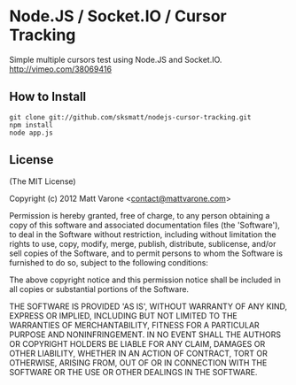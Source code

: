 # Node.JS / Socket.IO / Cursor Tracking

Simple multiple cursors test using Node.JS and Socket.IO.
http://vimeo.com/38069416

## How to Install
    
    git clone git://github.com/sksmatt/nodejs-cursor-tracking.git
    npm install
    node app.js

## License 

(The MIT License)

Copyright (c) 2012 Matt Varone &lt;contact@mattvarone.com&gt;

Permission is hereby granted, free of charge, to any person obtaining
a copy of this software and associated documentation files (the
'Software'), to deal in the Software without restriction, including
without limitation the rights to use, copy, modify, merge, publish,
distribute, sublicense, and/or sell copies of the Software, and to
permit persons to whom the Software is furnished to do so, subject to
the following conditions:

The above copyright notice and this permission notice shall be
included in all copies or substantial portions of the Software.

THE SOFTWARE IS PROVIDED 'AS IS', WITHOUT WARRANTY OF ANY KIND,
EXPRESS OR IMPLIED, INCLUDING BUT NOT LIMITED TO THE WARRANTIES OF
MERCHANTABILITY, FITNESS FOR A PARTICULAR PURPOSE AND NONINFRINGEMENT.
IN NO EVENT SHALL THE AUTHORS OR COPYRIGHT HOLDERS BE LIABLE FOR ANY
CLAIM, DAMAGES OR OTHER LIABILITY, WHETHER IN AN ACTION OF CONTRACT,
TORT OR OTHERWISE, ARISING FROM, OUT OF OR IN CONNECTION WITH THE
SOFTWARE OR THE USE OR OTHER DEALINGS IN THE SOFTWARE.